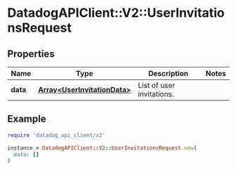 # DatadogAPIClient::V2::UserInvitationsRequest

## Properties

| Name | Type | Description | Notes |
| ---- | ---- | ----------- | ----- |
| **data** | [**Array&lt;UserInvitationData&gt;**](UserInvitationData.md) | List of user invitations. |  |

## Example

```ruby
require 'datadog_api_client/v2'

instance = DatadogAPIClient::V2::UserInvitationsRequest.new(
  data: []
)
```

